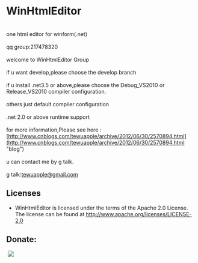 WinHtmlEditor
=============

<br>one html editor for winform(.net)</br>
<br>qq group:217478320</br>
<br>welcome to WinHtmlEditor Group</br>
<br>if u want develop,please choose the develop branch</br>
<br>if u install .net3.5 or above,please choose the Debug_VS2010 or Release_VS2010 compiler configuration.</br>
<br>others just default compiler configuration</br>
<br>.net 2.0 or above runtime support</br>
<br>for more information,Please see here :
[http://www.cnblogs.com/tewuapple/archive/2012/06/30/2570894.html](http://www.cnblogs.com/tewuapple/archive/2012/06/30/2570894.html "blog")</br>
<br>u can contact me by g talk.</br>
<br>g talk:tewuapple@gmail.com</br>

Licenses
--------

- WinHtmlEditor is licensed under the terms of the Apache 2.0 License. The license can be found at
  http://www.apache.org/licenses/LICENSE-2.0

Donate:
--------

<a href="https://www.paypal.com/cgi-bin/webscr?cmd=_s-xclick&amp;hosted_button_id=NVTPEJBETH7NL"><img src="http://images.cnblogs.com/cnblogs_com/tewuapple/472134/o_o_donate-with-paypal.png" border="0" alt=""></a>
 <a href='http://me.alipay.com/tewuapple'> <img src='http://images.cnblogs.com/cnblogs_com/tewuapple/472134/o_o_donate-with-alipay.png' /> </a>
